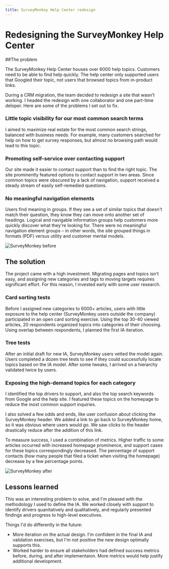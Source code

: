 ```yaml
---
title: SurveyMonkey Help Center redesign
---
```


# Redesigning the SurveyMonkey Help Center

##The problem

The SurveyMonkey Help Center houses over 6000 help topics. Customers need to be able to find help quickly. The help center only supported users that Googled their topic, not users that browsed topics from in-product links.

During a CRM migration, the team decided to redesign a site that wasn't working. I headed the redesign with one collaborator and one part-time deloper. Here are some of the problems I set out to fix.

<h3>Little topic visibility for our most common search terms</h3>

I aimed to maximize real estate for the most common search strings, balanced with business needs. For example, many customers searched for help on how to get survey responses, but almost no browsing path would lead to this topic.

<h3>Promoting self-service over contacting support</h3>

Our site made it easier to contact support than to find the right topic. The site prominently featured options to contact support in two areas. Since common topics were obscured by a lack of navigation, support received a steady stream of easily self-remedied questions.

<h3>No meaningful navigation elements</h3>

Users find meaning in groups. If they see a set of similar topics that doesn't match their question, they know they can move onto another set of headings. Logical and navigable information groups help customers more quickly discover what they're looking for. There were no meaningful navigation element groups – in other words, the site grouped things in formats (PDF) versus utility and customer mental models.

![SurveyMonkey before](/images/SurveymonkeyBefore.png)

## The solution

The project came with a high investment. Migrating pages and topics isn't easy, and assigning new categories and tags to moving targets requires significant effort. For this reason, I invested early with some user research.

<h3>Card sorting tests</h3>

Before I assigned new categories to 6000+ articles, users with little exposure to the help center (SurveyMonkey users outside the company) participated in an open card sorting exercise. Using the top 30-40 viewed articles, 20 respondents organized topics into categories of their choosing. Using overlap between respondents, I planned the first IA iteration.

<h3>Tree tests</h3>

After an initial draft for new IA, SurveyMonkey users vetted the model again. Users completed a dozen tree tests to see if they could successfully locate topics based on the IA model. After some tweaks, I arrived on a hierarchy validated twice by users.

<h3>Exposing the high-demand topics for each category</h3>

I identified the top drivers to support, and also the top search keywords from Google and the help site. I featured these topics on the homepage to reduce the most common support inquiries.

I also solved a few odds and ends, like user confusion about clicking the SurveyMonkey header. We added a link to go back to SurveyMonkey home, so it was obvious where users would go. We saw clicks to the header drastically reduce after the addition of this link.

To measure success, I used a combination of metrics. Higher traffic to some articles occurred with increased homepage prominence, and support cases for these topics correspondingly decreased. The percentage of support contacts (how many people that filed a ticket when visiting the homepage) decrease by a few percentage points.

![SurveyMonkey after](/images/SurveymonkeyAfter.png)

## Lessons learned

This was an interesting problem to solve, and I'm pleased with the methodology I used to define the IA. We worked closely with support to identify drivers quanitatively and qualitatively, and regularly presented findings and progress to high-level executives.

Things I'd do differently in the future:

* More iteration on the actual design. I'm confident in the final IA and validation exercises, but I'm not positive the new design optimally supports this.
* Worked harder to ensure all stakeholders had defined success metrics before, during, and after implementaion. More metrics would help justify additional development.